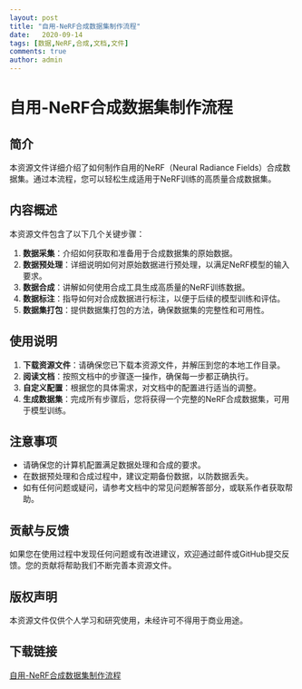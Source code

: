 ```yaml
---
layout: post
title: "自用-NeRF合成数据集制作流程"
date:   2020-09-14
tags: [数据,NeRF,合成,文档,文件]
comments: true
author: admin
---
```

# 自用-NeRF合成数据集制作流程

## 简介
本资源文件详细介绍了如何制作自用的NeRF（Neural Radiance Fields）合成数据集。通过本流程，您可以轻松生成适用于NeRF训练的高质量合成数据集。

## 内容概述
本资源文件包含了以下几个关键步骤：
1. **数据采集**：介绍如何获取和准备用于合成数据集的原始数据。
2. **数据预处理**：详细说明如何对原始数据进行预处理，以满足NeRF模型的输入要求。
3. **数据合成**：讲解如何使用合成工具生成高质量的NeRF训练数据。
4. **数据标注**：指导如何对合成数据进行标注，以便于后续的模型训练和评估。
5. **数据集打包**：提供数据集打包的方法，确保数据集的完整性和可用性。

## 使用说明
1. **下载资源文件**：请确保您已下载本资源文件，并解压到您的本地工作目录。
2. **阅读文档**：按照文档中的步骤逐一操作，确保每一步都正确执行。
3. **自定义配置**：根据您的具体需求，对文档中的配置进行适当的调整。
4. **生成数据集**：完成所有步骤后，您将获得一个完整的NeRF合成数据集，可用于模型训练。

## 注意事项
- 请确保您的计算机配置满足数据处理和合成的要求。
- 在数据预处理和合成过程中，建议定期备份数据，以防数据丢失。
- 如有任何问题或疑问，请参考文档中的常见问题解答部分，或联系作者获取帮助。

## 贡献与反馈
如果您在使用过程中发现任何问题或有改进建议，欢迎通过邮件或GitHub提交反馈。您的贡献将帮助我们不断完善本资源文件。

## 版权声明
本资源文件仅供个人学习和研究使用，未经许可不得用于商业用途。

## 下载链接

[自用-NeRF合成数据集制作流程](https://pan.quark.cn/s/feb9ebeae158)